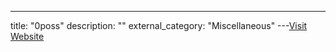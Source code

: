 ---
title: "0poss"
description: ""
external_category: "Miscellaneous"
---[Visit Website](https://github.com/0poss)

